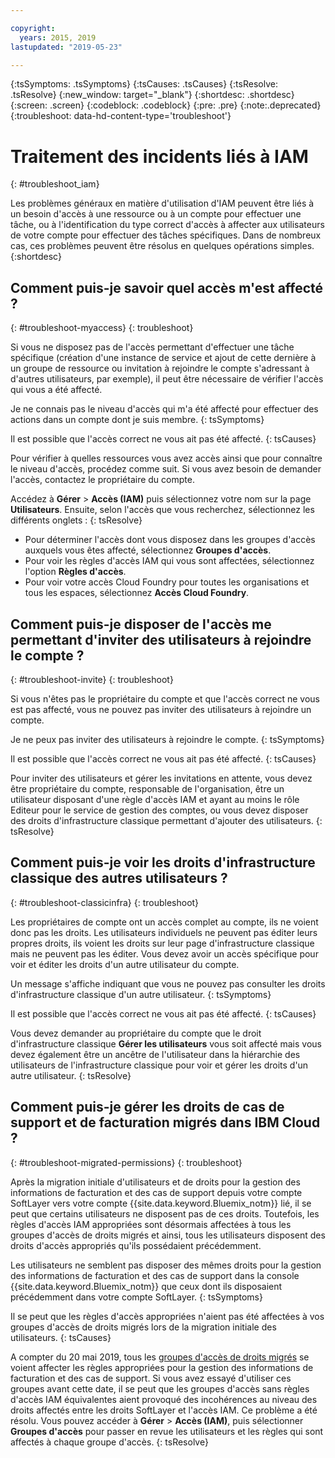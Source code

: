 ```yaml
---

copyright:
  years: 2015, 2019
lastupdated: "2019-05-23"

---
```


{:tsSymptoms: .tsSymptoms}
{:tsCauses: .tsCauses}
{:tsResolve: .tsResolve}
{:new_window: target="_blank"}
{:shortdesc: .shortdesc}
{:screen: .screen}
{:codeblock: .codeblock}
{:pre: .pre}
{:note:.deprecated}
{:troubleshoot: data-hd-content-type='troubleshoot'}

# Traitement des incidents liés à IAM
{: #troubleshoot_iam}

Les problèmes généraux en matière d'utilisation d'IAM peuvent être liés à un besoin d'accès à une ressource ou à un compte pour effectuer une tâche, ou à l'identification du type correct d'accès à affecter aux utilisateurs de votre compte pour effectuer des tâches spécifiques. Dans de nombreux cas, ces problèmes peuvent être résolus en quelques opérations simples.
{:shortdesc}

## Comment puis-je savoir quel accès m'est affecté ?
{: #troubleshoot-myaccess}
{: troubleshoot}

Si vous ne disposez pas de l'accès permettant d'effectuer une tâche spécifique (création d'une instance de service et ajout de cette dernière à un groupe de ressource ou invitation à rejoindre le compte s'adressant à d'autres utilisateurs, par exemple), il peut être nécessaire de vérifier l'accès qui vous a été affecté.

Je ne connais pas le niveau d'accès qui m'a été affecté pour effectuer des actions dans un compte dont je suis membre. 
{: tsSymptoms}
   
Il est possible que l'accès correct ne vous ait pas été affecté. 
{: tsCauses}

Pour vérifier à quelles ressources vous avez accès ainsi que pour connaître le niveau d'accès, procédez comme suit. Si vous avez besoin de demander l'accès, contactez le propriétaire du compte.

Accédez à **Gérer** &gt; **Accès (IAM)** puis sélectionnez votre nom sur la page **Utilisateurs**. Ensuite, selon l'accès que vous recherchez, sélectionnez les différents onglets :
{: tsResolve}

* Pour déterminer l'accès dont vous disposez dans les groupes d'accès auxquels vous êtes affecté, sélectionnez **Groupes d'accès**.
* Pour voir les règles d'accès IAM qui vous sont affectées, sélectionnez l'option **Règles d'accès**.
* Pour voir votre accès Cloud Foundry pour toutes les organisations et tous les espaces, sélectionnez **Accès Cloud Foundry**.


## Comment puis-je disposer de l'accès me permettant d'inviter des utilisateurs à rejoindre le compte ? 
{: #troubleshoot-invite}
{: troubleshoot}

Si vous n'êtes pas le propriétaire du compte et que l'accès correct ne vous est pas affecté, vous ne pouvez pas inviter des utilisateurs à rejoindre un compte. 

Je ne peux pas inviter des utilisateurs à rejoindre le compte.
{: tsSymptoms}
   
Il est possible que l'accès correct ne vous ait pas été affecté. 
{: tsCauses}

Pour inviter des utilisateurs et gérer les invitations en attente, vous devez être propriétaire du compte, responsable de l'organisation, être un utilisateur disposant d'une règle d'accès IAM et ayant au moins le rôle Editeur pour le service de gestion des comptes, ou vous devez disposer des droits d'infrastructure classique permettant d'ajouter des utilisateurs.
{: tsResolve}


## Comment puis-je voir les droits d'infrastructure classique des autres utilisateurs ?
{: #troubleshoot-classicinfra}
{: troubleshoot}

Les propriétaires de compte ont un accès complet au compte, ils ne voient donc pas les droits. Les utilisateurs individuels ne peuvent pas éditer leurs propres droits, ils voient les droits sur leur page d'infrastructure classique mais ne peuvent pas les éditer. Vous devez avoir un accès spécifique pour voir et éditer les droits d'un autre utilisateur du compte.

Un message s'affiche indiquant que vous ne pouvez pas consulter les droits d'infrastructure classique d'un autre utilisateur.
{: tsSymptoms}
   
Il est possible que l'accès correct ne vous ait pas été affecté.
{: tsCauses}

Vous devez demander au propriétaire du compte que le droit d'infrastructure classique **Gérer les utilisateurs** vous soit affecté mais vous devez également être un ancêtre de l'utilisateur dans la hiérarchie des utilisateurs de l'infrastructure classique pour voir et gérer les droits d'un autre utilisateur.
{: tsResolve}

## Comment puis-je gérer les droits de cas de support et de facturation migrés dans IBM Cloud ?
{: #troubleshoot-migrated-permissions}
{: troubleshoot}

Après la migration initiale d'utilisateurs et de droits pour la gestion des informations de facturation et des cas de support depuis votre compte SoftLayer vers votre compte {{site.data.keyword.Bluemix_notm}} lié, il se peut que certains utilisateurs ne disposent pas de ces droits. Toutefois, les règles d'accès IAM appropriées sont désormais affectées à tous les groupes d'accès de droits migrés et ainsi, tous les utilisateurs disposent des droits d'accès appropriés qu'ils possédaient précédemment. 

Les utilisateurs ne semblent pas disposer des mêmes droits pour la gestion des informations de facturation et des cas de support dans la console {{site.data.keyword.Bluemix_notm}} que ceux dont ils disposaient précédemment dans votre compte SoftLayer.
{: tsSymptoms}
   
Il se peut que les règles d'accès appropriées n'aient pas été affectées à vos groupes d'accès de droits migrés lors de la migration initiale des utilisateurs.
{: tsCauses}

A compter du 20 mai 2019, tous les [groupes d'accès de droits migrés](/docs/iam?topic=iam-migrated_permissions) se voient affecter les règles appropriées pour la gestion des informations de facturation et des cas de support. Si vous avez essayé d'utiliser ces groupes avant cette date, il se peut que les groupes d'accès sans règles d'accès IAM équivalentes aient provoqué des incohérences au niveau des droits affectés entre les droits SoftLayer et l'accès IAM. Ce problème a été résolu. Vous pouvez accéder à **Gérer** > **Accès (IAM)**, puis sélectionner **Groupes d'accès** pour passer en revue les utilisateurs et les règles qui sont affectés à chaque groupe d'accès.
{: tsResolve}

